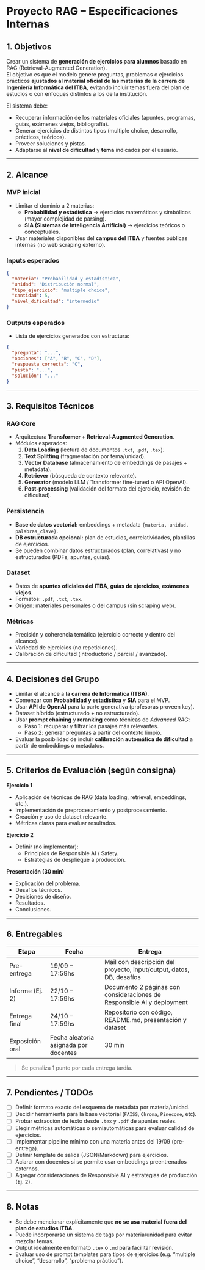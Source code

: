 # Proyecto RAG – Especificaciones Internas

## 1. Objetivos

Crear un sistema de **generación de ejercicios para alumnos** basado en RAG (Retrieval-Augmented Generation).  
El objetivo es que el modelo genere preguntas, problemas o ejercicios prácticos **ajustados al material oficial de las materias de la carrera de Ingeniería Informática del ITBA**, evitando incluir temas fuera del plan de estudios o con enfoques distintos a los de la institución.

El sistema debe:
- Recuperar información de los materiales oficiales (apuntes, programas, guías, exámenes viejos, bibliografía).
- Generar ejercicios de distintos tipos (multiple choice, desarrollo, prácticos, teóricos).
- Proveer soluciones y pistas.
- Adaptarse al **nivel de dificultad** y **tema** indicados por el usuario.

---

## 2. Alcance

### MVP inicial
- Limitar el dominio a 2 materias:
  - **Probabilidad y estadística** → ejercicios matemáticos y simbólicos (mayor complejidad de parsing).
  - **SIA (Sistemas de Inteligencia Artificial)** → ejercicios teóricos o conceptuales.
- Usar materiales disponibles del **campus del ITBA** y fuentes públicas internas (no web scraping externo).

### Inputs esperados
```json
{
  "materia": "Probabilidad y estadística",
  "unidad": "Distribución normal",
  "tipo_ejercicio": "multiple choice",
  "cantidad": 5,
  "nivel_dificultad": "intermedio"
}
```

### Outputs esperados
- Lista de ejercicios generados con estructura:
```json
{
  "pregunta": "...",
  "opciones": ["A", "B", "C", "D"],
  "respuesta_correcta": "C",
  "pista": "...",
  "solución": "..."
}
```

---

## 3. Requisitos Técnicos

### RAG Core
- Arquitectura **Transformer + Retrieval-Augmented Generation**.
- Módulos esperados:
  1. **Data Loading** (lectura de documentos `.txt`, `.pdf`, `.tex`).
  2. **Text Splitting** (fragmentación por tema/unidad).
  3. **Vector Database** (almacenamiento de embeddings de pasajes + metadata).
  4. **Retriever** (búsqueda de contexto relevante).
  5. **Generator** (modelo LLM / Transformer fine-tuned o API OpenAI).
  6. **Post-processing** (validación del formato del ejercicio, revisión de dificultad).

### Persistencia
- **Base de datos vectorial:** embeddings + metadata `{materia, unidad, palabras_clave}`.
- **DB estructurada opcional:** plan de estudios, correlatividades, plantillas de ejercicios.
- Se pueden combinar datos estructurados (plan, correlativas) y no estructurados (PDFs, apuntes, guías).

### Dataset
- Datos de **apuntes oficiales del ITBA**, **guías de ejercicios**, **exámenes viejos**.
- Formatos: `.pdf`, `.txt`, `.tex`.
- Origen: materiales personales o del campus (sin scraping web).

### Métricas
- Precisión y coherencia temática (ejercicio correcto y dentro del alcance).
- Variedad de ejercicios (no repeticiones).
- Calibración de dificultad (introductorio / parcial / avanzado).

---

## 4. Decisiones del Grupo

- Limitar el alcance a **la carrera de Informática (ITBA)**.
- Comenzar con **Probabilidad y estadística** y **SIA** para el MVP.
- Usar **API de OpenAI** para la parte generativa (profesoras proveen key).
- Dataset híbrido (estructurado + no estructurado).
- Usar **prompt chaining** y **reranking** como técnicas de *Advanced RAG*:
  - Paso 1: recuperar y filtrar los pasajes más relevantes.
  - Paso 2: generar preguntas a partir del contexto limpio.
- Evaluar la posibilidad de incluir **calibración automática de dificultad** a partir de embeddings o metadatos.

---

## 5. Criterios de Evaluación (según consigna)

**Ejercicio 1**
- Aplicación de técnicas de RAG (data loading, retrieval, embeddings, etc.).
- Implementación de preprocesamiento y postprocesamiento.
- Creación y uso de dataset relevante.
- Métricas claras para evaluar resultados.

**Ejercicio 2**
- Definir (no implementar):
  - Principios de Responsible AI / Safety.
  - Estrategias de despliegue a producción.

**Presentación (30 min)**
- Explicación del problema.
- Desafíos técnicos.
- Decisiones de diseño.
- Resultados.
- Conclusiones.

---

## 6. Entregables

| Etapa | Fecha | Entrega |
|-------|--------|----------|
| Pre-entrega | 19/09 – 17:59hs | Mail con descripción del proyecto, input/output, datos, DB, desafíos |
| Informe (Ej. 2) | 22/10 – 17:59hs | Documento 2 páginas con consideraciones de Responsible AI y deployment |
| Entrega final | 24/10 – 17:59hs | Repositorio con código, README.md, presentación y dataset |
| Exposición oral | Fecha aleatoria asignada por docentes | 30 min |

> Se penaliza 1 punto por cada entrega tardía.

---

## 7. Pendientes / TODOs

- [ ] Definir formato exacto del esquema de metadata por materia/unidad.
- [ ] Decidir herramienta para la base vectorial (`FAISS`, `Chroma`, `Pinecone`, etc).
- [ ] Probar extracción de texto desde `.tex` y `.pdf` de apuntes reales.
- [ ] Elegir métricas automáticas o semiautomáticas para evaluar calidad de ejercicios.
- [ ] Implementar pipeline mínimo con una materia antes del 19/09 (pre-entrega).
- [ ] Definir template de salida (JSON/Markdown) para ejercicios.
- [ ] Aclarar con docentes si se permite usar embeddings preentrenados externos.
- [ ] Agregar consideraciones de Responsible AI y estrategias de producción (Ej. 2).

---

## 8. Notas

- Se debe mencionar explícitamente que **no se usa material fuera del plan de estudios ITBA**.
- Puede incorporarse un sistema de tags por materia/unidad para evitar mezclar temas.
- Output idealmente en formato `.tex` o `.md` para facilitar revisión.
- Evaluar uso de prompt templates para tipos de ejercicios (e.g. “multiple choice”, “desarrollo”, “problema práctico”).
